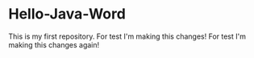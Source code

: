 # Hello-Java-Word
This is my first repository.
For test I'm making this changes!
For test I'm making this changes again!
